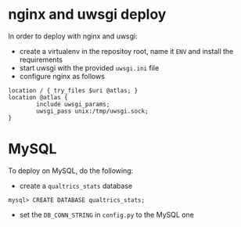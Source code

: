 # nginx and uwsgi deploy

In order to deploy with nginx and uwsgi:

* create a virtualenv in the repositoy root, name it `ENV` and install the requirements
* start uwsgi with the provided `uwsgi.ini` file
* configure nginx as follows

```
location / { try_files $uri @atlas; }
location @atlas {
        include uwsgi_params;
        uwsgi_pass unix:/tmp/uwsgi.sock;
}
```

# MySQL

To deploy on MySQL, do the following:

* create a `qualtrics_stats` database

```
mysql> CREATE DATABASE qualtrics_stats;
```

* set the `DB_CONN_STRING` in `config.py` to the MySQL one
